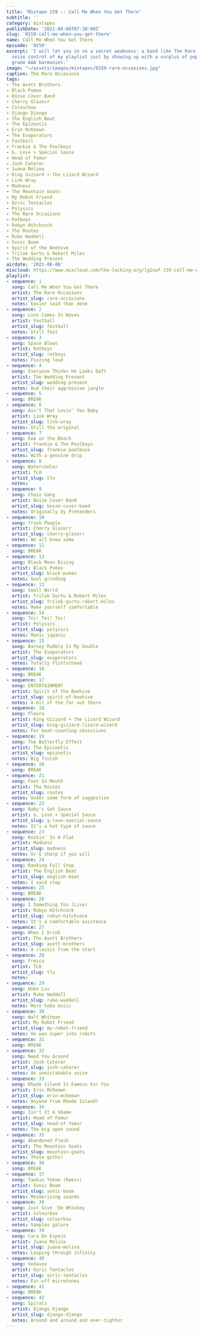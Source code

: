 ```yaml
---
title: 'Mixtape 159 :: Call Me When You Get There'
subtitle: ''
category: mixtapes
publishDate: '2021-08-06T07:30:00Z'
slug: '0159-call-me-when-you-get-there'
name: Call Me When You Get There
episode: '0159'
excerpt: 'I will let you in on a secret weakness: a band like The Rare Occasions can
  seize control of my playlist just by showing up with a surplus of pop hooks and
  grade AAA harmonies.'
image: "~/assets/images/mixtapes/0159-rare-occasions.jpg"
caption: The Rare Occasions
tags:
- The Avett Brothers
- Black Pumas
- Boise Cover Band
- Cherry Glazerr
- Colourbox
- Django Django
- The English Beat
- The Epizootis
- Erin McKeown
- The Evaporators
- Fastball
- Frankie & The Poolboys
- G. Love + Special Sauce
- Head of Femur
- Josh Caterer
- Juana Molina
- King Gizzard + the Lizard Wizard
- Link Wray
- Madness
- The Mountain Goats
- My Robot Friend
- Ozric Tentacles
- Polysics
- The Rare Occasions
- Ratboys
- Robyn Hitchcock
- The Routes
- Rube Waddell
- Sonic Boom
- Spirit of the Beehive
- Trilok Gurtu & Robert Miles
- The Wedding Present
airdate: '2021-08-06'
mixcloud: https://www.mixcloud.com/the-lacking-org/lg2xwf-159-call-me-when-you-get-there/
playlist:
- sequence: 1
  song: Call Me When You Get There
  artist: The Rare Occasions
  artist_slug: rare-occasions
  notes: Easier said than done
- sequence: 2
  song: Love Comes In Waves
  artist: Fastball
  artist_slug: fastball
  notes: Still fast
- sequence: 3
  song: Space Blows
  artist: Ratboys
  artist_slug: ratboys
  notes: Fuzzing loud
- sequence: 4
  song: Everyone Thinks He Looks Daft
  artist: The Wedding Present
  artist_slug: wedding-present
  notes: And their aggressive jangle
- sequence: 5
  song: BREAK
- sequence: 6
  song: Ain't That Lovin' You Baby
  artist: Link Wray
  artist_slug: link-wray
  notes: Still the original
- sequence: 7
  song: Ewa on the Beach
  artist: Frankie & The Poolboys
  artist_slug: frankie-poolboys
  notes: With a genuine drip
- sequence: 8
  song: Watercooler
  artist: TLO
  artist_slug: tlo
  notes:
- sequence: 9
  song: Chain Gang
  artist: Boise Cover Band
  artist_slug: boise-cover-band
  notes: Originally by Pretenders
- sequence: 10
  song: Trash People
  artist: Cherry Glazerr
  artist_slug: cherry-glazerr
  notes: We all know some
- sequence: 11
  song: BREAK
- sequence: 12
  song: Black Moon Rising
  artist: Black Pumas
  artist_slug: black-pumas
  notes: Soul grinding
- sequence: 13
  song: Small World
  artist: Trilok Gurtu & Robert Miles
  artist_slug: trilok-gurtu-robert-miles
  notes: Make yourself comfortable
- sequence: 14
  song: Tei! Tei! Tei!
  artist: Polysics
  artist_slug: polysics
  notes: Manic japanic
- sequence: 15
  song: Barney Rubble Is My Double
  artist: The Evaporators
  artist_slug: evaporators
  notes: Totally Flintstoned
- sequence: 16
  song: BREAK
- sequence: 17
  song: ENTERTAINMENT
  artist: Spirit of the Beehive
  artist_slug: spirit-of-beehive
  notes: A bit of the far out there
- sequence: 18
  song: Pleura
  artist: King Gizzard + the Lizard Wizard
  artist_slug: king-gizzard-lizard-wizard
  notes: For beat-counting obsessives
- sequence: 19
  song: The Butterfly Effect
  artist: The Epizootis
  artist_slug: epizootis
  notes: Big finish
- sequence: 20
  song: BREAK
- sequence: 21
  song: Foot In Mouth
  artist: The Routes
  artist_slug: routes
  notes: Under some form of suggestion
- sequence: 22
  song: Baby's Got Sauce
  artist: G. Love + Special Sauce
  artist_slug: g-love-special-sauce
  notes: It’s a hot type of sauce
- sequence: 23
  song: Rockin' In A Flat
  artist: Madness
  artist_slug: madness
  notes: Or G sharp if you will
- sequence: 24
  song: Ranking Full Stop
  artist: The English Beat
  artist_slug: english-beat
  notes: I said stop
- sequence: 25
  song: BREAK
- sequence: 26
  song: I Something You (Live)
  artist: Robyn Hitchcock
  artist_slug: robyn-hitchcock
  notes: It's a comfortable existence
- sequence: 27
  song: When I Drink
  artist: The Avett Brothers
  artist_slug: avett-brothers
  notes: A classic from the start
- sequence: 28
  song: Fresca
  artist: TLO
  artist_slug: tlo
  notes:
- sequence: 29
  song: Hobo Luv
  artist: Rube Waddell
  artist_slug: rube-waddell
  notes: More hobo music
- sequence: 30
  song: Walt Whitman
  artist: My Robot Friend
  artist_slug: my-robot-friend
  notes: He was super into robots
- sequence: 31
  song: BREAK
- sequence: 32
  song: Need You Around
  artist: Josh Caterer
  artist_slug: josh-caterer
  notes: An unmistakable voice
- sequence: 33
  song: Rhode Island Is Famous For You
  artist: Erin McKeown
  artist_slug: erin-mckeown
  notes: Anyone from Rhode Island?
- sequence: 34
  song: Isn't It A Shame
  artist: Head of Femur
  artist_slug: head-of-femur
  notes: The big open sound
- sequence: 35
  song: Abandoned Flesh
  artist: The Mountain Goats
  artist_slug: mountain-goats
  notes: Those goths!
- sequence: 36
  song: BREAK
- sequence: 37
  song: Tawkin Tekno (Remix)
  artist: Sonic Boom
  artist_slug: sonic-boom
  notes: Mesmerizing sounds
- sequence: 38
  song: Just Give 'Em Whiskey
  artist: Colourbox
  artist_slug: colourbox
  notes: Samples galore
- sequence: 39
  song: Cara De Espejo
  artist: Juana Molina
  artist_slug: juana-molina
  notes: Looping through infinity
- sequence: 40
  song: Vedavox
  artist: Ozric Tentacles
  artist_slug: ozric-tentacles
  notes: Far-off microtones
- sequence: 41
  song: BREAK
- sequence: 42
  song: Spirals
  artist: Django Django
  artist_slug: django-django
  notes: Around and around and ever-tighter
---
```


